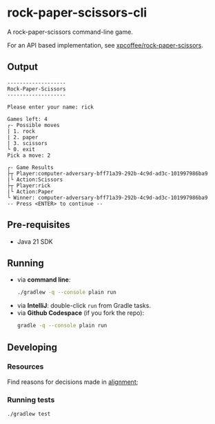 # rock-paper-scissors-cli

A rock-paper-scissors command-line game.

For an API based implementation, see [xpcoffee/rock-paper-scissors](https://github.com/xpcoffee/rock-paper-scissors).

## Output

```text
-------------------
Rock-Paper-Scissors
-------------------

Please enter your name: rick

Games left: 4
┌- Possible moves
| 1. rock
| 2. paper
| 3. scissors
└ 0. exit
Pick a move: 2

┌- Game Results
├┬ Player:computer-adversary-bff71a39-292b-4c9d-ad3c-101997986ba9
|└ Action:Scissors
├┬ Player:rick
|└ Action:Paper
└ Winner: computer-adversary-bff71a39-292b-4c9d-ad3c-101997986ba9
-- Press <ENTER> to continue --
```

## Pre-requisites

* Java 21 SDK

## Running

* via **command line**: 
  ```bash
  ./gradlew -q --console plain run
  ```
* via **IntelliJ**: double-click `run` from Gradle tasks.
* via **Github Codespace** (if you fork the repo):
  ```bash
  gradle -q --console plain run
  ```

## Developing

### Resources

Find reasons for decisions made in [alignment](./docs/alignment.md);

### Running tests

```bash
./gradlew test
```
